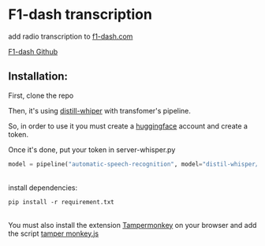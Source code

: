 
# F1-dash transcription


add radio transcription to [f1-dash.com](https://f1-dash.com/)

[F1-dash Github](https://github.com/slowlydev/f1-dash/)

## Installation:
First, clone the repo

Then, it's using [distill-whiper](https://huggingface.co/distil-whisper) with transfomer's pipeline.

So, in order to use it you must create a [huggingface](https://huggingface.co) account and create a token.

Once it's done, put your token in server-whisper.py
```python
model = pipeline("automatic-speech-recognition", model="distil-whisper/distil-medium.en", device=device, token="YOUR HUGGING FACE TOKEN")
```
\
install dependencies:
```
pip install -r requirement.txt
```
\
You must also install the extension [Tampermonkey](https://chromewebstore.google.com/detail/tampermonkey/dhdgffkkebhmkfjojejmpbldmpobfkfo?hl=fr&pli=1) on your browser and add the script [tamper monkey.js]([https://github.com/lucasPoret/f1-dash-whisper/blob/main/tamper%20monkey.js](https://github.com/lucasPoret/f1-dash-whisper/blob/main/tamper%20monkey.user.js))






